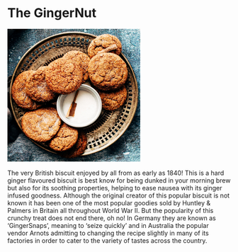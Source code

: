 <!DOCTYPE html>
<html>

<head>
<link rel="stylesheet" href="StylesheetTemplate.css">
</head>

<h1>The GingerNut</h1>

<img src="GingerNutBiscuit.ping"
    alt="GingerNut"
    Style=":right;width:300px;height:300px;"/>

<p>The very British biscuit enjoyed by all from as early as 1840! This is a hard ginger flavoured biscuit is best know for being dunked in your morning brew but also for its soothing properties, helping to ease nausea with its ginger infused goodness. Although the original creator of this popular biscuit is not known it has been one of the most popular goodies sold by Huntley & Palmers in Britain all throughout World War II. But the popularity of this crunchy treat does not end there, oh no! In Germany they are known as ‘GingerSnaps’, meaning to ‘seize quickly’ and in Australia the popular vendor Arnots admitting to changing the recipe slightly in many of its factories in order to cater to the variety of tastes across the country.
</p>


</html>


[def]: GingerNutBiscuit.ping
[GingerNutBiscuit]: GingerNutBiscuit.ping